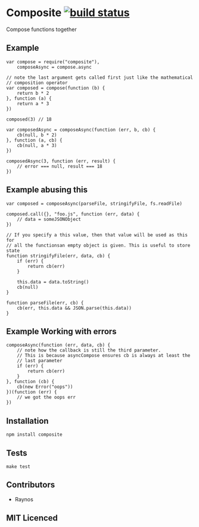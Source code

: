 # Composite [![build status][1]][2]

Compose functions together

## Example

    var compose = require("composite"),
        composeAsync = compose.async

    // note the last argument gets called first just like the mathematical 
    // composition operator
    var composed = compose(function (b) {
        return b * 2
    }, function (a) {
        return a * 3
    })

    composed(3) // 18

    var composedAsync = composeAsync(function (err, b, cb) {
        cb(null, b * 2)
    }, function (a, cb) {
        cb(null, a * 3)
    })

    composedAsync(3, function (err, result) {
        // error === null, result === 18
    })

## Example abusing this

    var composed = composeAsync(parseFile, stringifyFile, fs.readFile)

    composed.call({}, "foo.js", function (err, data) {
        // data = someJSONObject
    })

    // If you specify a this value, then that value will be used as this for
    // all the functionsan empty object is given. This is useful to store state
    function stringifyFile(err, data, cb) {
        if (err) {
            return cb(err)
        }

        this.data = data.toString()
        cb(null)
    }

    function parseFile(err, cb) {
        cb(err, this.data && JSON.parse(this.data))
    }

## Example Working with errors

    composeAsync(function (err, data, cb) {
        // note how the callback is still the third parameter.
        // This is because asyncCompose ensures cb is always at least the
        // last parameter
        if (err) {
            return cb(err)
        }
    }, function (cb) {
        cb(new Error("oops"))
    })(function (err) {
        // we got the oops err
    })

## Installation

`npm install composite`

## Tests

`make test`

## Contributors

 - Raynos

## MIT Licenced

  [1]: https://secure.travis-ci.org/Raynos/composite.png
  [2]: http://travis-ci.org/Raynos/composite